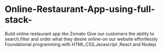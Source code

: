 # Online-Restaurant-App-using-full-stack-
Build online restaurant app like Zomato Give our customers the ability to search,filter and order what they desire online-on our website effortlessly Foundational programming with HTML,CSS,Javascript ,React and Nodejs
